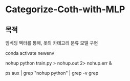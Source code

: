 # Categorize-Coth-with-MLP

## 목적

임베딩 벡터를 통해, 옷의 카테고리 분류 모델 구현

conda activate newenv

nohup python train.py > nohup.out 2> nohup.err &

ps aux | grep "nohup python" | grep -v grep
